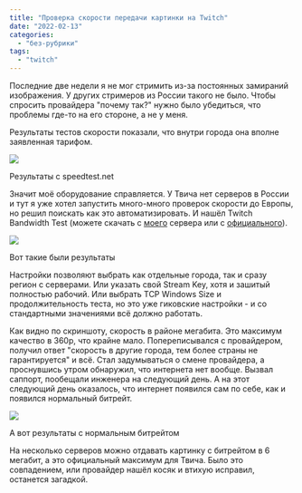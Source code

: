 ```yaml
---
title: "Проверка скорости передачи картинки на Twitch"
date: "2022-02-13"
categories: 
  - "без-рубрики"
tags: 
  - "twitch"
---
```


Последние две недели я не мог стримить из-за постоянных замираний изображения. У других стримеров из России такого не было. Чтобы спросить провайдера "почему так?" нужно было убедиться, что проблемы где-то на его стороне, а не у меня.

Результаты тестов скорости показали, что внутри города она вполне заявленная тарифом.

![](/blog/assets/img/speedtest.png)

Результаты с speedtest.net

Значит моё оборудование справляется. У Твича нет серверов в России и тут я уже хотел запустить много-много проверок скорости до Европы, но решил поискать как это автоматизировать. И нашёл Twitch Bandwidth Test (можете скачать с [моего](/wp-content/uploads/2022/02/twitchtest-1.52.zip) сервера или с [официального](https://r1ch.net/projects/twitchtest)).

![](/blog/assets/img/Twitch-Bandwidth-Test.png)

Вот такие были результаты

Настройки позволяют выбрать как отдельные города, так и сразу регион с серверами. Или указать свой Stream Key, хотя и зашитый полностью рабочий. Или выбрать TCP Windows Size и продолжительность теста, но это уже гиковские настройки - и со стандартными значениями всё должно работать.

Как видно по скриншоту, скорость в районе мегабита. Это максимум качество в 360p, что крайне мало. Попереписывался с провайдером, получил ответ "скорость в другие города, тем более страны не гарантируется" и всё. Стал задумываться о смене провайдера, а проснувшись утром обнаружил, что интернета нет вообще. Вызвал саппорт, пообещали инженера на следующий день. А на этот следующий день оказалось, что интернет появился сам по себе, как и появился нормальный битрейт.

![](/blog/assets/img/Twitch-Bandwidth-Test-2.png)

А вот результаты с нормальным битрейтом

На несколько серверов можно отдавать картинку с битрейтом в 6 мегабит, а это официальный максимум для Твича. Было это совпадением, или провайдер нашёл косяк и втихую исправил, останется загадкой.

